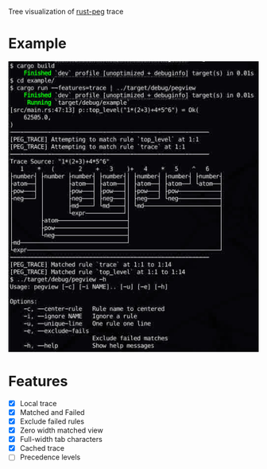 Tree visualization of [rust-peg] trace

# Example
![example-img](./example.jpg)

[rust-peg]: https://github.com/kevinmehall/rust-peg/

# Features
- [x] Local trace
- [x] Matched and Failed
- [x] Exclude failed rules
- [x] Zero width matched view
- [x] Full-width tab characters
- [x] Cached trace
- [ ] Precedence levels
